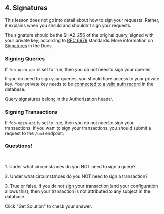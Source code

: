 ## 4. Signatures

This lesson does not go into detail about how to sign your requests. Rather, it explains when you should and shouldn't sign your requests. 

The signature should be the SHA2-256 of the original query, signed with your private key, according to <a href="https://tools.ietf.org/html/rfc6979" target="_blank">RFC 6979</a> standards. More information on <a href="/docs/identity/signatures" target="_blank">Signatures</a> in the Docs.

### Signing Queries

If `fdb-open-api` is set to true, then you do not need to sign your queries. 

If you do need to sign your queries, you should have access to your private key. Your private key needs to be <a href="/docs/identity/auth-records" target="_blank"> connected to a valid auth record</a> in the database.

Query signatures belong in the Authorization header.

### Signing Transactions

If `fdb-open-api` is set to true, then you do not need to sign your transactions. If you want to sign your transactions, you should submit a request to the `/cmd` endpoint.

<div class="challenge">
<h3>Questions!</h3>
<br/>
<p>1. Under what circumstances do you NOT need to sign a query?</p>
<p>2. Under what circumstances do you NOT need to sign a transaction?</p>
<p>3. True or false. If you do not sign your transaction (and your configuration allows this), then your transaction is not attributed to any subject in the database.</p>
<p>Click "Get Solution" to check your answer. </p>
</div>
<br/>
<br/>

